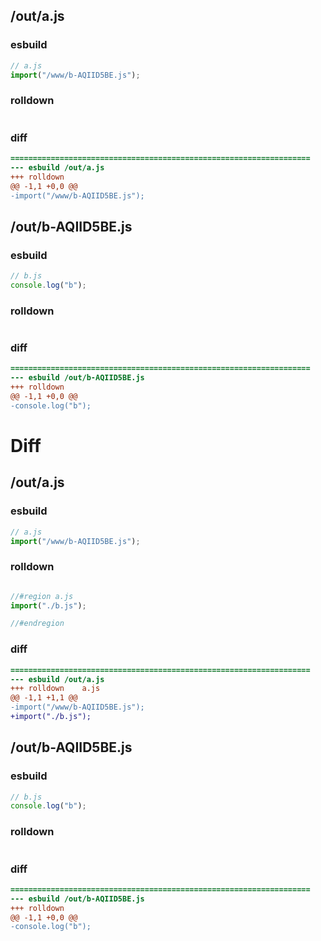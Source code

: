 ## /out/a.js
### esbuild
```js
// a.js
import("/www/b-AQIID5BE.js");
```
### rolldown
```js

```
### diff
```diff
===================================================================
--- esbuild	/out/a.js
+++ rolldown	
@@ -1,1 +0,0 @@
-import("/www/b-AQIID5BE.js");

```
## /out/b-AQIID5BE.js
### esbuild
```js
// b.js
console.log("b");
```
### rolldown
```js

```
### diff
```diff
===================================================================
--- esbuild	/out/b-AQIID5BE.js
+++ rolldown	
@@ -1,1 +0,0 @@
-console.log("b");

```
# Diff
## /out/a.js
### esbuild
```js
// a.js
import("/www/b-AQIID5BE.js");
```
### rolldown
```js

//#region a.js
import("./b.js");

//#endregion

```
### diff
```diff
===================================================================
--- esbuild	/out/a.js
+++ rolldown	a.js
@@ -1,1 +1,1 @@
-import("/www/b-AQIID5BE.js");
+import("./b.js");

```
## /out/b-AQIID5BE.js
### esbuild
```js
// b.js
console.log("b");
```
### rolldown
```js

```
### diff
```diff
===================================================================
--- esbuild	/out/b-AQIID5BE.js
+++ rolldown	
@@ -1,1 +0,0 @@
-console.log("b");

```